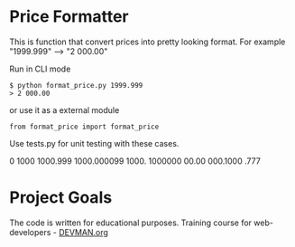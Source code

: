 # Price Formatter

This is function that convert prices into pretty looking format.
For example "1999.999" --> "2 000.00"

Run in CLI mode
```
$ python format_price.py 1999.999
> 2 000.00
```
or use it as a external module
```
from format_price import format_price
```
Use tests.py for unit testing with these cases.

0
1000
1000.999
1000.000099
1000.
1000000
00.00
000.1000
.777

# Project Goals

The code is written for educational purposes. Training course for web-developers - [DEVMAN.org](https://devman.org)
